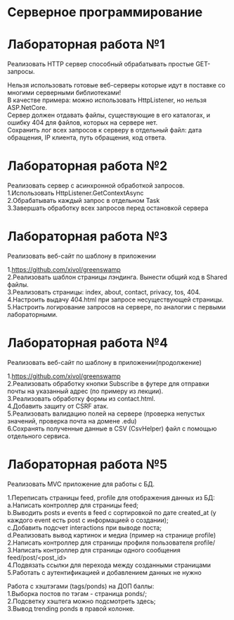 # Серверное программирование
# Лабораторная работа №1
Реализовать HTTP сервер способный обрабатывать простые GET-запросы.  

Нельзя использовать готовые веб-серверы которые идут в поставке со многими серверными библиотеками!  
В качестве примера: можно использовать HttpListener, но нельзя ASP.NetCore.  
Сервер должен отдавать файлы, существующие в его каталогах, и ошибку 404 для файлов, которых на сервере нет.  
Сохранить лог всех запросов к серверу в отдельный файл: дата обращения, IP клиента, путь обращения, код ответа.   

# Лабораторная работа №2   
Реализовать сервер с асинхронной обработкой запросов.   
1.Использовать HttpListener.GetContextAsync   
2.Обрабатывать каждый запрос в отдельном Task   
3.Завершать обработку всех запросов перед остановкой сервера   


# Лабораторная работа №3    
Реализовать веб-сайт по шаблону в приложении   

1.https://github.com/xivol/greenswamp   
2.Реализовать шаблон страницы лэндинга. Вынести общий код в Shared файлы.   
3.Реализовать страницы: index, about, contact, privacy, tos, 404.   
4.Настроить выдачу 404.html при запросе несуществующей страницы.   
5.Настроить логирование запросов на сервере, по аналогии с первыми лабораторными.   

# Лабораторная работа №4    
Реализовать веб-сайт по шаблону в приложении(продолжение)    

1.https://github.com/xivol/greenswamp    
2.Реализовать обработку кнопки Subscribe в футере для отправки почты на указанный адрес (по примеру из лекции).   
3.Реализовать обработку формы из contact.html.    
4.Добавить защиту от CSRF атак.     
5.Реализовать валидацию полей на сервере (проверка непустых значений, проверка почта на домене .edu)    
6.Сохранять полученные данные в CSV (CsvHelper) файл с помощью отдельного сервиса.     


# Лабораторная работа №5    
Реализовать MVC приложение для работы с БД.    

1.Переписать страницы feed, profile для отображения данных из БД:    
    a.Написать контроллер для страницы feed;     
    b.Выводить posts и events в feed с сортировкой по дате created_at (у каждого event есть post с информацией о создании);    
    c.Добавить подсчет interactions при выводе поста;    
    d.Реализовать вывод картинок и медиа (пример на странице profile)    
2.Написать контроллер для страницы профиля пользователя profile/<username>    
3.Написать контроллер для страницы одного сообщения feed/post/<post_id>    
4.Подвязать ссылки для перехода между созданными страницами    
5.Работать с аутентификацией и добавлением данных не нужно     

Работа с хэштэгами (tags/ponds) на ДОП баллы:    
1.Выборка постов по тэгам - страница ponds/<tag>;    
2.Подсветку хэштега можно подсмотреть здесь;    
3.Вывод trending ponds в правой колонке.    

 
